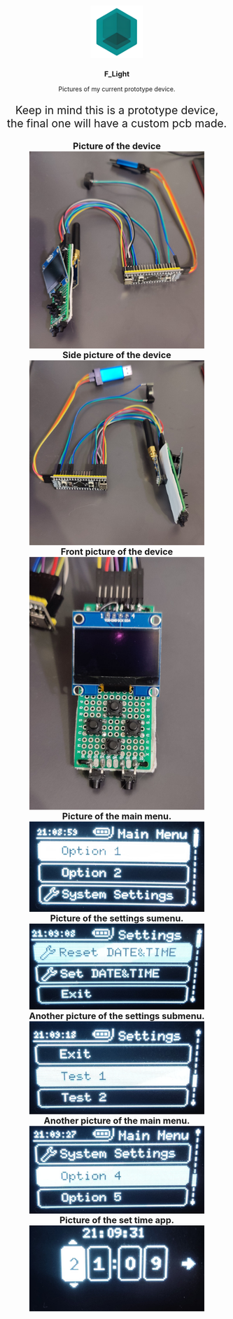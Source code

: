 <br />
<div align="center">
  <a href="https://github.com/Flee-Time/F_Light">
    <img src="../readme/logo.png" alt="Logo" width="120" height="120">
  </a>

  <h3 align="center">F_Light</h3>

  <p align="center">
    Pictures of my current prototype device.
  </p>
  <p style="font-size: 25px;">Keep in mind this is a prototype device, the final one will have a custom pcb made.</p>
</div>

<div style="text-align: center;">
    <b style="font-size: 20px;">Picture of the device</b> <br />
    <img src="device1.jpg" width="400"> <br />
    <b style="font-size: 20px;">Side picture of the device</b> <br />
    <img src="device2.jpg" width="400"> <br />
    <b style="font-size: 20px;">Front picture of the device</b> <br />
    <img src="device3.jpg" width="400"> <br />
    <b style="font-size: 20px;">Picture of the main menu.</b> <br />
    <img src="menu1.jpg" width="400"> <br />
    <b style="font-size: 20px;">Picture of the settings sumenu.</b> <br />
    <img src="menu2.jpg" width="400"> <br />
    <b style="font-size: 20px;">Another picture of the settings submenu.</b> <br />
    <img src="menu3.jpg" width="400"> <br />
    <b style="font-size: 20px;">Another picture of the main menu.</b> <br />
    <img src="menu4.jpg" width="400"> <br />
    <b style="font-size: 20px;">Picture of the set time app.</b> <br />
    <img src="menu5.jpg" width="400">
</div>